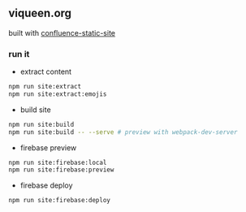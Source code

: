 ## viqueen.org

built with [confluence-static-site](https://github.com/viqueen/confluence-static-site)

### run it

- extract content

```bash
npm run site:extract
npm run site:extract:emojis
```

- build site

```bash
npm run site:build
npm run site:build -- --serve # preview with webpack-dev-server
```

- firebase preview

```bash
npm run site:firebase:local
npm run site:firebase:preview
```

- firebase deploy

```bash
npm run site:firebase:deploy
```
